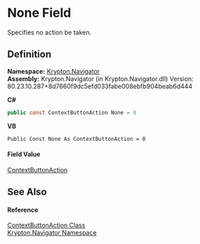 # None Field


Specifies no action be taken.



## Definition
**Namespace:** <a href="a21ac074-d119-3dc6-bd1c-d3a12c0128bc.md">Krypton.Navigator</a>  
**Assembly:** Krypton.Navigator (in Krypton.Navigator.dll) Version: 80.23.10.287+8d7660f9dc5efd033fabe008ebfb904beab6d444

**C#**
``` C#
public const ContextButtonAction None = 0
```
**VB**
``` VB
Public Const None As ContextButtonAction = 0
```



#### Field Value
<a href="7025a566-04a1-2ba8-0198-d9fa1fe5f450.md">ContextButtonAction</a>

## See Also


#### Reference
<a href="7025a566-04a1-2ba8-0198-d9fa1fe5f450.md">ContextButtonAction Class</a>  
<a href="a21ac074-d119-3dc6-bd1c-d3a12c0128bc.md">Krypton.Navigator Namespace</a>  
